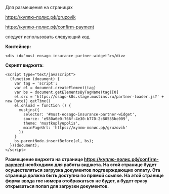
Для размещения на страницах

https://куплю-полис.рф/gruzovik

https://куплю-полис.рф/confirm-payment 

следует использовать следующий код

**Контейнер:**

```
<div id="must-eosago-insurance-partner-widget"></div>
```
**Скрипт виджета:**
```
<script type="text/javascript">
  (function (document) {
    var tag = 'script';
    var el = document.createElement(tag)
    var bs = document.getElementsByTagName(tag)[0]
    el.src = 'https://osago-k8s.stage.mustins.ru/partner-loader.js?' + new Date().getTime()
    el.onload = function () {
      mustins({
        selector: '#must-eosago-insurance-partner-widget',
        source: 'e980a6e0-766f-4e30-b770-2c80535bc009',
        theme: 'mustkuplyupolis',
        mainPageUrl: 'https://куплю-полис.рф/gruzovik'
      })
    }
    bs.parentNode.insertBefore(el, bs);
  })(document);
</script>
```

**Размещение виджета на странице https://куплю-полис.рф/confirm-payment   необходимо для работы виджета. На этой странице будет осуществляться загрузка документов подтверждающих оплату. Эта страница должна быть доступна по прямой ссылке. На этой странице форма ввода гос номера отображаться не будет, а будет сразу открываться попап для загрузки документов.**
